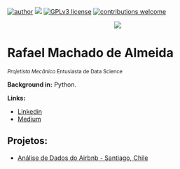 [![author](https://img.shields.io/badge/author-rafaemac-red.svg)](https://www.linkedin.com/in/rafael-machado-de-almeida-a47ab7182/) [![](https://img.shields.io/badge/python-3.7+-blue.svg)](https://www.python.org/downloads/release/python-365/) [![GPLv3 license](https://img.shields.io/badge/License-GPLv3-blue.svg)](http://perso.crans.org/besson/LICENSE.html) [![contributions welcome](https://img.shields.io/badge/contributions-welcome-brightgreen.svg?style=flat)](https://github.com/rafaemac)

<p align="center">
  <img src="https://img.freepik.com/vetores-gratis/grafico-3d-da-terra-que-simboliza-a-ilustracao-do-comercio-global_456031-127.jpg?w=1380&t=st=1652742743~exp=1652743343~hmac=f9fa1a3ddcc731a70a682eb0b7776a5743acdb7e2e3b2aaa60f0c691241605f6" >
</p>

# Rafael Machado de Almeida
<sub>*Projetista Mecânico* Entusiasta de Data Science</sub>

**Background in:** Python.

**Links:**
* [Linkedin](https://www.linkedin.com/in/rafael-machado-de-almeida-a47ab7182/)
* [Medium](https://medium.com/@rmalmeida2)


## Projetos:
* [Análise de Dados do Airbnb - Santiago, Chile](https://github.com/rafaemac/Projetos-Data-Science/blob/main/Analisando_os_Dados_do_Airbnb_Santiago%2C_Chile.ipynb)
